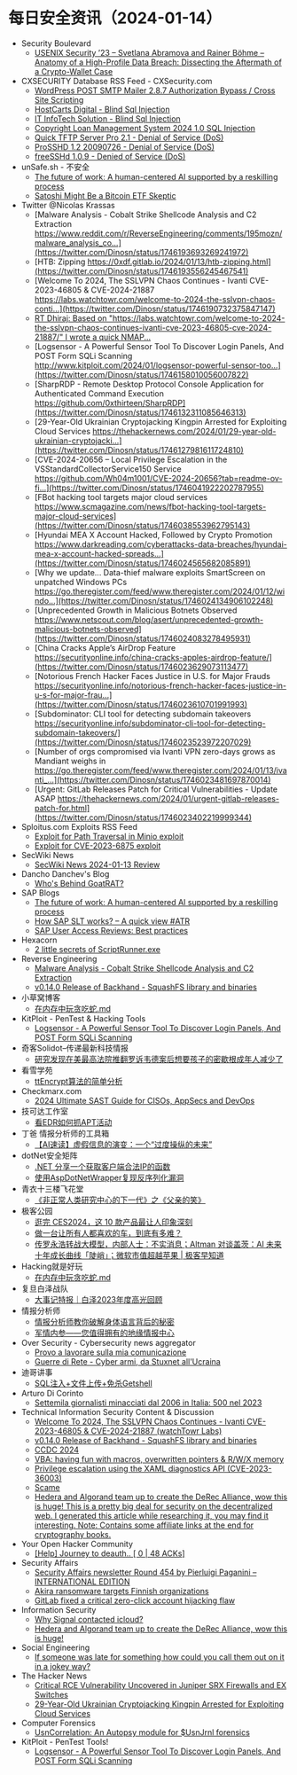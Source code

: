 # 每日安全资讯（2024-01-14）

- Security Boulevard
  - [USENIX Security ’23 – Svetlana Abramova and Rainer Böhme – Anatomy of a High-Profile Data Breach: Dissecting the Aftermath of a Crypto-Wallet Case](https://securityboulevard.com/2024/01/usenix-security-23-svetlana-abramova-and-rainer-bohme-anatomy-of-a-high-profile-data-breach-dissecting-the-aftermath-of-a-crypto-wallet-case/)
- CXSECURITY Database RSS Feed - CXSecurity.com
  - [WordPress POST SMTP Mailer 2.8.7 Authorization Bypass / Cross Site Scripting](https://cxsecurity.com/issue/WLB-2024010049)
  - [HostCarts Digital - Blind Sql Injection](https://cxsecurity.com/issue/WLB-2024010048)
  - [IT InfoTech Solution - Blind Sql Injection](https://cxsecurity.com/issue/WLB-2024010047)
  - [Copyright Loan Management System 2024 1.0 SQL Injection](https://cxsecurity.com/issue/WLB-2024010046)
  - [Quick TFTP Server Pro 2.1 - Denial of Service (DoS)](https://cxsecurity.com/issue/WLB-2024010045)
  - [ProSSHD 1.2 20090726 - Denial of Service (DoS)](https://cxsecurity.com/issue/WLB-2024010044)
  - [freeSSHd 1.0.9 - Denied of Service (DoS)](https://cxsecurity.com/issue/WLB-2024010043)
- unSafe.sh - 不安全
  - [The future of work: A human-centered AI supported by a reskilling process](https://buaq.net/go-215150.html)
  - [Satoshi Might Be a Bitcoin ETF Skeptic](https://buaq.net/go-215160.html)
- Twitter @Nicolas Krassas
  - [Malware Analysis - Cobalt Strike Shellcode Analysis and C2 Extraction https://www.reddit.com/r/ReverseEngineering/comments/195mozn/malware_analysis_co...](https://twitter.com/Dinosn/status/1746193693269241972)
  - [HTB: Zipping https://0xdf.gitlab.io/2024/01/13/htb-zipping.html](https://twitter.com/Dinosn/status/1746193556245467541)
  - [Welcome To 2024, The SSLVPN Chaos Continues - Ivanti CVE-2023-46805 & CVE-2024-21887 https://labs.watchtowr.com/welcome-to-2024-the-sslvpn-chaos-conti...](https://twitter.com/Dinosn/status/1746190732375847147)
  - [RT Dhiraj: Based on "https://labs.watchtowr.com/welcome-to-2024-the-sslvpn-chaos-continues-ivanti-cve-2023-46805-cve-2024-21887/" I wrote a quick NMAP...](https://twitter.com/RandomDhiraj/status/1746181229836161312)
  - [Logsensor - A Powerful Sensor Tool To Discover Login Panels, And POST Form SQLi Scanning http://www.kitploit.com/2024/01/logsensor-powerful-sensor-too...](https://twitter.com/Dinosn/status/1746158010056007822)
  - [SharpRDP - Remote Desktop Protocol Console Application for Authenticated Command Execution https://github.com/0xthirteen/SharpRDP](https://twitter.com/Dinosn/status/1746132311085646313)
  - [29-Year-Old Ukrainian Cryptojacking Kingpin Arrested for Exploiting Cloud Services https://thehackernews.com/2024/01/29-year-old-ukrainian-cryptojacki...](https://twitter.com/Dinosn/status/1746127981611724810)
  - [CVE-2024-20656 – Local Privilege Escalation in the VSStandardCollectorService150 Service https://github.com/Wh04m1001/CVE-2024-20656?tab=readme-ov-fi...](https://twitter.com/Dinosn/status/1746041922202787955)
  - [FBot hacking tool targets major cloud services https://www.scmagazine.com/news/fbot-hacking-tool-targets-major-cloud-services](https://twitter.com/Dinosn/status/1746038553962795143)
  - [Hyundai MEA X Account Hacked, Followed by Crypto Promotion https://www.darkreading.com/cyberattacks-data-breaches/hyundai-mea-x-account-hacked-spreads...](https://twitter.com/Dinosn/status/1746024565682085891)
  - [Why we update... Data-thief malware exploits SmartScreen on unpatched Windows PCs https://go.theregister.com/feed/www.theregister.com/2024/01/12/windo...](https://twitter.com/Dinosn/status/1746024134906102248)
  - [Unprecedented Growth in Malicious Botnets Observed https://www.netscout.com/blog/asert/unprecedented-growth-malicious-botnets-observed](https://twitter.com/Dinosn/status/1746024083278495931)
  - [China Cracks Apple’s AirDrop Feature https://securityonline.info/china-cracks-apples-airdrop-feature/](https://twitter.com/Dinosn/status/1746023629073113477)
  - [Notorious French Hacker Faces Justice in U.S. for Major Frauds https://securityonline.info/notorious-french-hacker-faces-justice-in-u-s-for-major-frau...](https://twitter.com/Dinosn/status/1746023610701991993)
  - [Subdominator: CLI tool for detecting subdomain takeovers https://securityonline.info/subdominator-cli-tool-for-detecting-subdomain-takeovers/](https://twitter.com/Dinosn/status/1746023523972207029)
  - [Number of orgs compromised via Ivanti VPN zero-days grows as Mandiant weighs in https://go.theregister.com/feed/www.theregister.com/2024/01/13/ivanti_...](https://twitter.com/Dinosn/status/1746023481697870014)
  - [Urgent: GitLab Releases Patch for Critical Vulnerabilities - Update ASAP https://thehackernews.com/2024/01/urgent-gitlab-releases-patch-for.html](https://twitter.com/Dinosn/status/1746023402219999344)
- Sploitus.com Exploits RSS Feed
  - [Exploit for Path Traversal in Minio exploit](https://sploitus.com/exploit?id=BAD4B8E7-CBF8-5771-9CE8-0EC84A25CE1A&utm_source=rss&utm_medium=rss)
  - [Exploit for CVE-2023-6875 exploit](https://sploitus.com/exploit?id=C891E0BA-D30F-5A19-975E-EBAF80C95841&utm_source=rss&utm_medium=rss)
- SecWiki News
  - [SecWiki News 2024-01-13 Review](http://www.sec-wiki.com/?2024-01-13)
- Dancho Danchev's Blog
  - [Who's Behind GoatRAT?](https://ddanchev.blogspot.com/2024/01/whos-behind-goatrat.html)
- SAP Blogs
  - [The future of work: A human-centered AI supported by a reskilling process](https://blogs.sap.com/2024/01/13/the-future-of-work-a-human-centered-ai-supported-by-a-reskilling-process/)
  - [How SAP SLT works? – A quick view #ATR](https://blogs.sap.com/2024/01/13/how-slt-works-a-quick-view-atr/)
  - [SAP User Access Reviews: Best practices](https://blogs.sap.com/2024/01/13/sap-user-access-reviews-best-practices/)
- Hexacorn
  - [2 little secrets of ScriptRunner.exe](https://www.hexacorn.com/blog/2024/01/13/2-little-secrets-of-scriptrunner-exe/)
- Reverse Engineering
  - [Malware Analysis - Cobalt Strike Shellcode Analysis and C2 Extraction](https://www.reddit.com/r/ReverseEngineering/comments/195mozn/malware_analysis_cobalt_strike_shellcode_analysis/)
  - [v0.14.0 Release of Backhand - SquashFS library and binaries](https://www.reddit.com/r/ReverseEngineering/comments/195xr2d/v0140_release_of_backhand_squashfs_library_and/)
- 小草窝博客
  - [在内存中玩贪吃蛇.md](https://x.hacking8.com/post-459.html)
- KitPloit - PenTest &amp; Hacking Tools
  - [Logsensor - A Powerful Sensor Tool To Discover Login Panels, And POST Form SQLi Scanning](http://www.kitploit.com/2024/01/logsensor-powerful-sensor-tool-to.html)
- 奇客Solidot–传递最新科技情报
  - [研究发现在美最高法院推翻罗诉韦德案后想要孩子的密歇根成年人减少了](https://www.solidot.org/story?sid=77125)
- 看雪学苑
  - [ttEncrypt算法的简单分析](https://mp.weixin.qq.com/s?__biz=MjM5NTc2MDYxMw==&mid=2458535405&idx=1&sn=293887a577873e2e0fcb26ddc8f68fc5&chksm=b18d756786fafc71a5f043d20b22bb8f1685ba2b5fb35c42a88d4e5232d402a4822545b9c2f4&scene=58&subscene=0#rd)
- Checkmarx.com
  - [2024 Ultimate SAST Guide for CISOs, AppSecs and DevOps](https://checkmarx.com/appsec-knowledge-hub/sast/2024-ultimate-sast-guide-cisos-appsecs-devops/)
- 技可达工作室
  - [看EDR如何抓APT活动](https://mp.weixin.qq.com/s?__biz=MzU3NDY1NTYyOQ==&mid=2247485853&idx=1&sn=77098b5c52d1fe19709e2ef9ad02e1e0&chksm=fd2e547fca59dd694b3d646276b297c6ddb28878a26dc24425d85bd07da9947ab02b64f7cd3d&scene=58&subscene=0#rd)
- 丁爸 情报分析师的工具箱
  - [【AI速读】虚假信息的演变：一个“过度操纵的未来”](https://mp.weixin.qq.com/s?__biz=MzI2MTE0NTE3Mw==&mid=2651141660&idx=1&sn=389de0cbe9374e649603fd00dda8aeb2&chksm=f1af4126c6d8c8307c8c6d51a1731fb2ed4530db95fcf0ddb6a12155ede9f9849bbb164a6517&scene=58&subscene=0#rd)
- dotNet安全矩阵
  - [.NET 分享一个获取客户端合法IP的函数](https://mp.weixin.qq.com/s?__biz=MzUyOTc3NTQ5MA==&mid=2247490283&idx=1&sn=503bc462ed03ef7eb6fb0930bf768d4a&chksm=fa5ab406cd2d3d100ccda19b705b6aaeee7b703a2617913976cf57d9dbd94bd9d6971d1b3e29&scene=58&subscene=0#rd)
  - [使用AspDotNetWrapper复现反序列化漏洞](https://mp.weixin.qq.com/s?__biz=MzUyOTc3NTQ5MA==&mid=2247490283&idx=2&sn=de0310b48443b46550819428098a1571&chksm=fa5ab406cd2d3d1007f52bc19ab9938921010b4a3861bb854cad79e00a088ad91506e5b6c01f&scene=58&subscene=0#rd)
- 青衣十三楼飞花堂
  - [《非正常人类研究中心的下一代》之《父亲的笑》](https://mp.weixin.qq.com/s?__biz=MzUzMjQyMDE3Ng==&mid=2247487087&idx=1&sn=655f67278002bde846303efd21c03bea&chksm=fab2cd50cdc54446363ef8a5902110e0a975ed5c56e9f79e831413a2d7c3011f189c1622c86a&scene=58&subscene=0#rd)
- 极客公园
  - [逛完 CES2024，这 10 款产品最让人印象深刻](https://mp.weixin.qq.com/s?__biz=MTMwNDMwODQ0MQ==&mid=2653031116&idx=1&sn=dd2bc6efa483503e605871feb82b6944&chksm=7e57777a4920fe6c8c707e68947f05913e456f35547f9b2524eb1759390765faaea1a8583fa8&scene=58&subscene=0#rd)
  - [做一台让所有人都喜欢的车，到底有多难？](https://mp.weixin.qq.com/s?__biz=MTMwNDMwODQ0MQ==&mid=2653031116&idx=2&sn=0958c4f4010440e6969f048b73305f67&chksm=7e57777a4920fe6cd313d2e58f3356467948d16ad8d838db22cacb10c0e71db4322c4c3bc637&scene=58&subscene=0#rd)
  - [传罗永浩转战大模型，内部人士：不实消息；Altman 对谈盖茨：AI 未来十年成长曲线「陡峭」；微软市值超越苹果 | 极客早知道](https://mp.weixin.qq.com/s?__biz=MTMwNDMwODQ0MQ==&mid=2653030755&idx=1&sn=0c39763fd4fce38137f49d565e31c96a&chksm=7e5774d54920fdc3fa3c4f7c6afa3afe33e61acde23c6430ec2a261797c3ca817389a0d6cb6f&scene=58&subscene=0#rd)
- Hacking就是好玩
  - [在内存中玩贪吃蛇.md](https://mp.weixin.qq.com/s?__biz=MzU2NzcwNTY3Mg==&mid=2247484897&idx=1&sn=4dc72b47670445a742becd87c8717087&chksm=fc986cc6cbefe5d069036a5a2c54ea7fd5bbd8502b3e50425bac24093160772380236d4c06f3&scene=58&subscene=0#rd)
- 复旦白泽战队
  - [大事记特报｜白泽2023年度高光回顾](https://mp.weixin.qq.com/s?__biz=MzU4NzUxOTI0OQ==&mid=2247488690&idx=1&sn=f0752c9ca26b71877b0b7133d0009e6e&chksm=fdeb90ccca9c19da74006e2285d2c53d9cae1cfe27a7d14396027e4340fe69be6dff72c34ab8&scene=58&subscene=0#rd)
- 情报分析师
  - [情报分析师教你破解身体语言背后的秘密](https://mp.weixin.qq.com/s?__biz=MzA3Mjc1MTkwOA==&mid=2650544063&idx=1&sn=81e66ccddf7e1e766ac2431f657a1664&chksm=871139f4b066b0e26a09150e67971fc4dd0b0aaddacf2d646b6a0fdd48e87359fcf8e84d5246&scene=58&subscene=0#rd)
  - [军情内参——您值得拥有的地缘情报中心](https://mp.weixin.qq.com/s?__biz=MzA3Mjc1MTkwOA==&mid=2650544063&idx=2&sn=41f1ed735d216bba2bf693ed2c7da51f&chksm=871139f4b066b0e220d1c55986cc254ab204ff2bb46939a63535cca0f5f2c21627d19c76d8d0&scene=58&subscene=0#rd)
- Over Security - Cybersecurity news aggregator
  - [Provo a lavorare sulla mia comunicazione](https://roccosicilia.com/2024/01/13/provo-a-lavorare-sulla-mia-comunicazione/)
  - [Guerre di Rete - Cyber armi, da Stuxnet all'Ucraina](https://guerredirete.substack.com/p/guerre-di-rete-cyber-armi-da-stuxnet)
- 迪哥讲事
  - [SQL注入+文件上传+免杀Getshell](https://mp.weixin.qq.com/s?__biz=MzIzMTIzNTM0MA==&mid=2247493313&idx=1&sn=6bd66f80e6dbde33adb8aa08c85ee02d&chksm=e8a5eca2dfd265b45cc9f64187cd8c1719629dbd5ba32abfdd14c84da0353d59391496cec0fd&scene=58&subscene=0#rd)
- Arturo Di Corinto
  - [Settemila giornalisti minacciati dal 2006 in Italia: 500 nel 2023](https://dicorinto.it/associazionismo/settemila-giornalisti-minacciati-dal-2006-in-italia-500-nel-2023/)
- Technical Information Security Content & Discussion
  - [Welcome To 2024, The SSLVPN Chaos Continues - Ivanti CVE-2023-46805 & CVE-2024-21887 (watchTowr Labs)](https://www.reddit.com/r/netsec/comments/195my0l/welcome_to_2024_the_sslvpn_chaos_continues_ivanti/)
  - [v0.14.0 Release of Backhand - SquashFS library and binaries](https://www.reddit.com/r/netsec/comments/195zhj0/v0140_release_of_backhand_squashfs_library_and/)
  - [CCDC 2024](https://www.reddit.com/r/netsec/comments/196023m/ccdc_2024/)
  - [VBA: having fun with macros, overwritten pointers & R/W/X memory](https://www.reddit.com/r/netsec/comments/195lgf1/vba_having_fun_with_macros_overwritten_pointers/)
  - [Privilege escalation using the XAML diagnostics API (CVE-2023-36003)](https://www.reddit.com/r/netsec/comments/195kvz0/privilege_escalation_using_the_xaml_diagnostics/)
  - [Scame](https://www.reddit.com/r/netsec/comments/195xnzc/scame/)
  - [Hedera and Algorand team up to create the DeRec Alliance, wow this is huge! This is a pretty big deal for security on the decentralized web. I generated this article while researching it, you may find it interesting. Note: Contains some affiliate links at the end for cryptography books.](https://www.reddit.com/r/netsec/comments/195vmmq/hedera_and_algorand_team_up_to_create_the_derec/)
- Your Open Hacker Community
  - [[Help] Journey to deauth.. [ 0 | 48 ACKs]](https://www.reddit.com/r/HowToHack/comments/195anu0/help_journey_to_deauth_0_48_acks/)
- Security Affairs
  - [Security Affairs newsletter Round 454 by Pierluigi Paganini – INTERNATIONAL EDITION](https://securityaffairs.com/157411/breaking-news/security-affairs-newsletter-round-454-by-pierluigi-paganini-international-edition.html)
  - [Akira ransomware targets Finnish organizations](https://securityaffairs.com/157371/breaking-news/akira-ransomware-targets-finnish-organizations.html)
  - [GitLab fixed a critical zero-click account hijacking flaw](https://securityaffairs.com/157389/security/gitlab-zero-click-account-hijacking-flaw.html)
- Information Security
  - [Why Signal contacted icloud?](https://www.reddit.com/r/Information_Security/comments/195ojdu/why_signal_contacted_icloud/)
  - [Hedera and Algorand team up to create the DeRec Alliance, wow this is huge!](https://www.reddit.com/r/Information_Security/comments/195vks1/hedera_and_algorand_team_up_to_create_the_derec/)
- Social Engineering
  - [If someone was late for something how could you call them out on it in a jokey way?](https://www.reddit.com/r/SocialEngineering/comments/195oj6g/if_someone_was_late_for_something_how_could_you/)
- The Hacker News
  - [Critical RCE Vulnerability Uncovered in Juniper SRX Firewalls and EX Switches](https://thehackernews.com/2024/01/critical-rce-vulnerability-uncovered-in.html)
  - [29-Year-Old Ukrainian Cryptojacking Kingpin Arrested for Exploiting Cloud Services](https://thehackernews.com/2024/01/29-year-old-ukrainian-cryptojacking.html)
- Computer Forensics
  - [UsnCorrelation: An Autopsy module for $UsnJrnl forensics](https://www.reddit.com/r/computerforensics/comments/195n93l/usncorrelation_an_autopsy_module_for_usnjrnl/)
- KitPloit - PenTest Tools!
  - [Logsensor - A Powerful Sensor Tool To Discover Login Panels, And POST Form SQLi Scanning](http://www.kitploit.com/2024/01/logsensor-powerful-sensor-tool-to.html)
